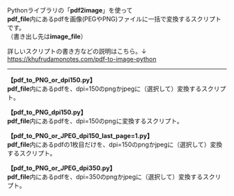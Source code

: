Pythonライブラリの「**pdf2image**」を使って  
**pdf_file**内にあるpdfを画像(PEGやPNG)ファイルに一括で変換するスクリプトです。  
（書き出し先は**image_file**）  
  
詳しいスクリプトの書き方などの説明はこちら。↓  
https://khufrudamonotes.com/pdf-to-image-python  
  
---
  
**【pdf_to_PNG_or_dpi150.py】**  
**pdf_file**内にあるpdfを、dpi=150のpngかjpegに（選択して）変換するスクリプト。  
  
**【pdf_to_PNG_dpi150.py】**  
**pdf_file**内にあるpdfを、dpi=150のpngに変換するスクリプト。
  
**【pdf_to_PNG_or_JPEG_dpi150_last_page=1.py】**  
**pdf_file**内にあるpdfの1枚目だけを、dpi=150のpngかjpegに（選択して）変換するスクリプト。  
  
**【pdf_to_PNG_or_JPEG_dpi350.py】**  
**pdf_file**内にあるpdfを、dpi=350のpngかjpegに（選択して）変換するスクリプト。  